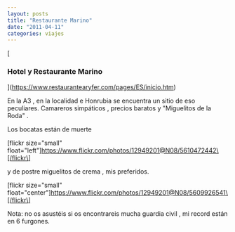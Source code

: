```yaml
---
layout: posts
title: "Restaurante Marino"
date: "2011-04-11"
categories: viajes
---
```


  
[

### Hotel y Restaurante Marino

](https://www.restaurantearyfer.com/pages/ES/inicio.htm)

En la A3 , en la localidad e Honrubia se encuentra un sitio de eso peculiares. Camareros simpáticos , precios baratos y "Miguelitos de la Roda" .

Los bocatas están de muerte

\[flickr size="small" float="left"\]https://www.flickr.com/photos/12949201@N08/5610472442\[/flickr\]

y de postre miguelitos de crema , mis preferidos.

\[flickr size="small" float="center"\]https://www.flickr.com/photos/12949201@N08/5609926541\[/flickr\]

Nota: no os asustéis si os encontrareis mucha guardia civil , mi record están en 6 furgones.
